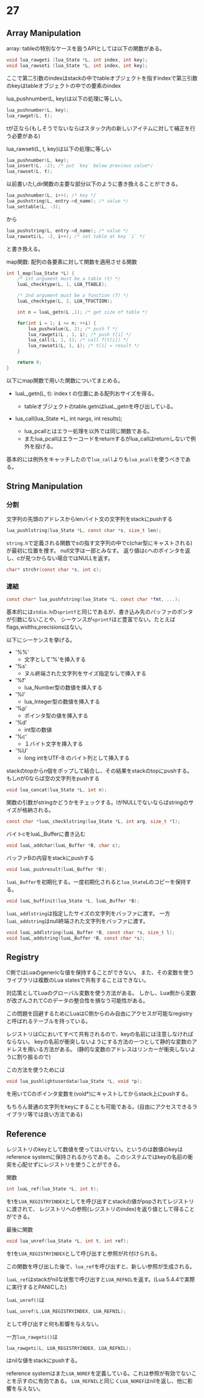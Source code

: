 # 27

## Array Manipulation

array: tableの特別なケースを扱うAPIとしては以下の関数がある。

```C
void lua_rawgeti (lua_State *L, int index, int key);
void lua_rawseti (lua_State *L, int index, int key);
```

ここで第二引数のindexはstackの中でtableオブジェクトを指すindexで第三引数のkeyはtableオブジェクトの中での要素のindex

lua_pushnumber(L, key)は以下の処理に等しい。

```C
lua_pushnumber(L, key);
lua_rawget(L, t);
```

tが正なら(もしそうでないならばスタック内の新しいアイテムに対して補正を行う必要がある)

lua_rawseti(L, t, key)は以下の処理に等しい

```C
lua_pushnumber(L, key);
lua_insert(L, -2); /* put `key` below previous value*/
lua_rawset(L, t);
```

以前書いたl_dir関数の主要な部分以下のように書き換えることができる。

```C
lua_pushnumber(L, i++); /* key */
lua_pushstring(L, entry->d_name); /* value */
lua_settable(L, -3);
```

から

```C
lua_pushstring(L, entry->d_name); /* value */
lua_rawseti(L, -2, i++); /* set table at key `i` */
```

と書き換える。

map関数: 配列の各要素に対して関数を適用させる関数

```C
int l_map(lua_State *L) {
    /* 1st argument must be a table (t) */
    luaL_checktype(L, 1, LUA_TTABLE);

    /* 2nd argument must be a function (f) */
    luaL_checktype(L, 2, LUA_TFUCTION);

    int n = luaL_getn(L ,1); /* get size of table */ 

    for(int i = 1; i <= n; ++i) {
        lua_pushvalue(L, 2); /* push f */
        lua_rawgeti(L , 1, i); /* push t[i] */
        lua_call(L, 1, 1); /* call f(t[i]) */
        lua_rawseti(L, 1, i); /* t[i] = result */
    }

    return 0;
}
```

以下にmap関数で用いた関数についてまとめる。

- luaL_getn(L, t): index t の位置にある配列おサイズを得る。
    - tableオブジェクトのtable.getnはluaL_getnを呼び出している。 

- lua_call(lua_State \*L, int nargs, int results);
    - lua_pcallとはエラー処理を以外では同じ関数である。
    - またlua_pcallはエラーコードをreturnするがlua_callはreturnしないで例外を投げる。

基本的には例外をキャッチしたので`lua_call`よりも`lua_pcall`を使うべきである。

## String Manipulation 

### 分割

文字列の先頭のアドレスからlenバイト文の文字列をstackにpushする

```C
lua_pushlstring(lua_State *L, const char *s, size_t len);
```

`string.h`で定義される関数でsの指す文字列の中でc(char型にキャストされる)が最初に位置を捜す。
null文字は一部とみなす。
返り値はcへのポインタを返し、cが見つからない場合ではNULLを返す。

```C
char* strchr(const char *s, int c);
```

### 連結

```C
const char* lua_pushfstring(lua_State *L, const char *fmt, ...);
```

基本的には`stdio.h`の`sprintf`と同じであるが、書き込み先のバッファのポンタが引数にないことや、
シーケンスが`sprintf`ほど豊富でない。たとえばflags,widths,precisionsはない。

以下にシーケンスを挙げる。

- '%%'
    - 文字として'%'を挿入する
- '%s' 
    - ヌル終端された文字列をサイズ指定なしで挿入する
- '%f'
    - lua_Number型の数値を挿入する
- '%I'
    - lua_Integer型の数値を挿入する 
- '%p'
    - ポインタ型の値を挿入する
- '%d'
    - int型の数値
- '%c'
    - １バイト文字を挿入する
- '%U'
    - long intをUTF-8 のバイト列として挿入する

stackのtopからn個をポップして結合し、その結果をstackのtopにpushする。
もしnが0ならば空の文字列をpushする

```C
void lua_concat(lua_State *L, int n);
```

関数の引数がstringかどうかをチェックする。lがNULLでないならばstringのサイズが格納される。

```C
const char *luaL_checklstring(lua_State *L, int arg, size_t *l);
```

バイトcをluaL_Bufferに書き込む

```C
void luaL_addchar(luaL_Buffer *B, char c);
```

バッファBの内容をstackにpushする

```C
void luaL_pushresult(luaL_Buffer *B);
```

`luaL_Buffer`を初期化する。一度初期化されると`lua_State`Lのコピーを保持する。

```C
void luaL_buffinit(lua_State *L, luaL_Buffer *B);
```
`luaL_addlstring`は指定したサイズの文字列をバッファに渡す。
一方`luaL_addstring`はnull終端された文字列をバッファに渡す。

```C
void luaL_addlstring(luaL_Buffer *B, const char *s, size_t l);
void luaL_addstring(luaL_Buffer *B, const char *s);
```

## Registry

C側ではLuaのgenericな値を保持することができない。
また、その変数を使うライブラリは複数のLua statesで共有することはできない。

対応策としてLuaのグローバル変数を使う方法がある。
しかし、Lua側から変数が改ざんされてCのデータの整合性を損なう可能性がある。

この問題を回避するためにLuaはC側からのみ自由にアクセスが可能なregistryと呼ばれるテーブルを持っている。

レジストリはCにおいてすべて共有されるので、keyの名前には注意しなければならない。
keyの名前が衝突しないようにする方法の一つとして静的な変数のアドレスを用いる方法がある。
(静的な変数のアドレスはリンカーが衝突しないように割り振るので)

この方法を使うためには

```C
void lua_pushlightuserdata(lua_State *L, void *p);
```

を用いてCのポインタ変数を(void\*)にキャストしてからstack上にpushする。


もちろん普通の文字列をkeyにすることも可能である。(自由にアクセスできるライブラリ等では良い方法である)

## Reference

レジストリのkeyとして数値を使ってはいけない。というのは数値のkeyはreference systemに保持されるからである。
このシステムではkeyの名前の衝突を心配せずにレジストリを使うことができる。

関数

```C
int luaL_ref(lua_State *L, int t);
```

をtを`LUA_REGISTRYINDEX`としてを呼び出すとstackの値がpopされてレジストリに渡されて、
レジストリへの参照(レジストリのindex)を返り値として得ることができる。

最後に関数

```C
void lua_unref(lua_State *L, int t, int ref);
```

をtを`LUA_REGISTRYINDEX`として呼び出すと参照が片付けられる。

この関数を呼び出した後で、`lua_ref`を呼び出すと、新しい参照が生成される。

`luaL_ref`はstackがnilな状態で呼び出すと`LUA_REFNIL`を返す。(Lua 5.4.4で実際に実行するとPANICした)

`luaL_unref()`は

```C
luaL_unref(L,LUA_REGISTRYINDEX, LUA_REFNIL);
```

として呼び出すと何も影響を与えない。

一方`lua_rawgeti()`は

```C
lua_rawgeti(L, LUA_REGISTRYINDEX, LUA_REFNIL);
```

はnilな値をstackにpushする。

reference systemはまた`LUA_NOREF`を定義している。これは参照が有効でないことを示すのに有効である。
`LUA_REFNIL`と同じく`LUA_NOREF`はnilを返し、他に影響を与えない。
